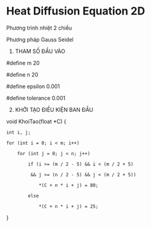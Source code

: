 # Heat Diffusion Equation 2D

Phương trình nhiệt 2 chiều

Phương pháp Gauss Seidel

1. THAM SỐ ĐẦU VÀO

#define m 20

#define n 20

#define epsilon    0.001 

#define tolerance  0.001


2. KHỞI TẠO ĐIỀU KIỆN BAN ĐẦU


void KhoiTao(float *C) {
	
	int i, j;
	
	for (int i = 0; i < m; i++)
	
		for (int j = 0; j < n; j++)
		
			if (i >= (m / 2 - 5) && i < (m / 2 + 5) 
			
			 && j >= (n / 2 - 5) && j < (m / 2 + 5))
			 
				*(C + n * i + j) = 80;
				
			else
			
				*(C + n * i + j) = 25;				
}
